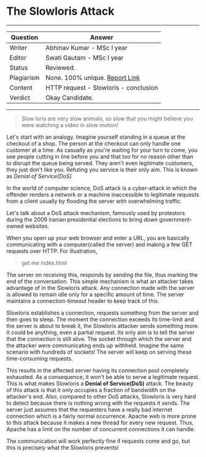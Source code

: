 # The Slowloris Attack

---

| Question   | Answer                                                                 |
| ---------- | ---------------------------------------------------------------------- |
| Writer     | Abhinav Kumar - MSc I year                                             |
| Editor     | Swati Gautam - MSc I year                                              |
| Status     | Reviewed.                                                              |
| Plagiarism | None. 100% unique. [Report Link](./plag-reports/plag-slowloris-v1.pdf) |
| Content    | HTTP request - Slowloris - conclusion                                  |
| Verdict    | Okay Candidate.                                                        |

---
> Slow loris are very slow animals, so slow that you might believe you were watching a video in slow motion!

Let's start with an analogy. Imagine yourself standing in a queue at the checkout of a shop. The person at the checkout can only handle one customer at a time. As casually as you're waiting for your turn to come, you see people cutting in line before you and that too for no reason other than to disrupt the queue being served. They aren't even legitimate customers, they just don't like you. Refuting you service is their only aim.
This is known as *Denial of Service(DoS)*

In the world of computer science, DoS attack is a cyber-attack in which the offender renders a network or a machine inaccessible to legitimate requests from a client usually by flooding the server with overwhelming traffic.

Let's talk about a DoS attack mechanism, famously used by protestors during the 2009 Iranian presidential elections to bring down government-owned websites.

When you open up your web browser and enter a URL, you are basically communicating with a computer(called the server) and making a few GET requests over HTTP.
For illustration,

> get me index.html

The server on receiving this, responds by sending the file, thus marking the end of the conversation. This simple mechanism is what an attacker takes advantage of in the Slowloris attack. Any connection made with the server is allowed to remain idle only for a specific amount of time. The server maintains a connection-timeout header to keep track of this.

Slowloris establishes a connection, requests something from the server and then goes to sleep. The moment the connection exceeds its time-limit and the server is about to break it, the Slowloris attacker sends something more. It could be anything, even a partial request. Its only aim is to tell the server that the connection is still alive. The socket through which the server and the attacker were communicating ends up withheld. Imagine the same scenario with hundreds of sockets! The server will keep on serving these time-consuming requests.

This results in the affected server having its connection pool completely exhausted. As a consequence, it won't be able to serve a legitimate request. This is what makes Slowloris a **Denial of Service(DoS)** attack. The beauty of this attack is that it only occupies a fraction of bandwidth on the attacker's end. Also, compared to other DoS attacks, Slowloris is very hard to detect because there is nothing wrong with the requests it sends. The server just assumes that the requesters have a really bad internet connection which is a fairly normal occurrence. Apache web is more prone to this attack because it makes a new thread for every new request. Thus, Apache has a limit on the number of concurrent connections it can handle.

The communication will work perfectly fine if requests come and go, but this is precisely what the Slowloris prevents!
